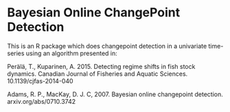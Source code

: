 # Bayesian Online ChangePoint Detection

This is an R package which does changepoint detection in a univariate
time-series using an algorithm presented in:

Perälä, T., Kuparinen, A. 2015. Detecting regime shifts in fish stock dynamics.
Canadian Journal of Fisheries and Aquatic Sciences. 10.1139/cjfas-2014-040

Adams, R. P., MacKay, D. J. C, 2007. Bayesian online changepoint detection.
arxiv.org/abs/0710.3742
